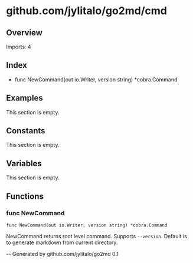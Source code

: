 # github.com/jylitalo/go2md/cmd

## Overview

Imports: 4

## Index
- func NewCommand(out io.Writer, version string) *cobra.Command

## Examples

This section is empty.

## Constants

This section is empty.

## Variables
This section is empty.

## Functions

### func NewCommand

```golang
func NewCommand(out io.Writer, version string) *cobra.Command
```
NewCommand returns root level command.
Supports `--version`.
Default is to generate markdown from current directory.


--
Generated by github.com/jylitalo/go2md 0.1
